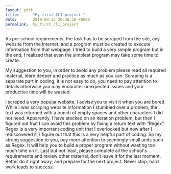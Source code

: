 ```yaml
---
layout: post
title:      "My first CLI project."
date:       2019-04-23 20:48:30 +0000
permalink:  my_first_cli_project
---
```




As per school requirements, the task has to be scraped from the site, any website from the internet, and a program must be created to execute information from that webpage. I tried to build a very simple program but in the end, I realized that even the simplest program may take some time to create.   

My suggestion to you, in order to avoid any problem please read all required material, learn deeper and practice as much as you can. Scraping is a separate part in coding, it is not easy to do, you need to pay attention to details otherwise you may encounter unexpected issues and your productive time will be wasted.  

I scraped a very popular website, I advise you to visit it when you are bored. While I was scraping website information I stumbled over a problem, the text was returned with a bunch of empty spaces and other characters I did not need. Apparently, I have stocked on an iteration problem, but then I figured out that I can avoid this problem by fixing a return text with “Regex”.  Regex is a very important coding unit that I overlooked but now after I rediscovered it, I figure out that this is a very helpful part of coding. So my strong suggestion to you, pay more attention to seemingly small units such as Regex. It will help you to build a proper program without wasting too much time on it. Last but not least, please complete all the school's requirements and review other material, don’t leave it for the last moment. Better do it right away, and prepare for the next project. Never stop, hard work leads to success.

